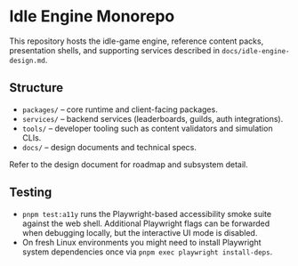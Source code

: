 # Idle Engine Monorepo

This repository hosts the idle-game engine, reference content packs, presentation shells, and supporting services described in `docs/idle-engine-design.md`.

## Structure
- `packages/` – core runtime and client-facing packages.
- `services/` – backend services (leaderboards, guilds, auth integrations).
- `tools/` – developer tooling such as content validators and simulation CLIs.
- `docs/` – design documents and technical specs.

Refer to the design document for roadmap and subsystem detail.

## Testing
- `pnpm test:a11y` runs the Playwright-based accessibility smoke suite against the web shell. Additional Playwright flags can be forwarded when debugging locally, but the interactive UI mode is disabled.
- On fresh Linux environments you might need to install Playwright system dependencies once via `pnpm exec playwright install-deps`.
